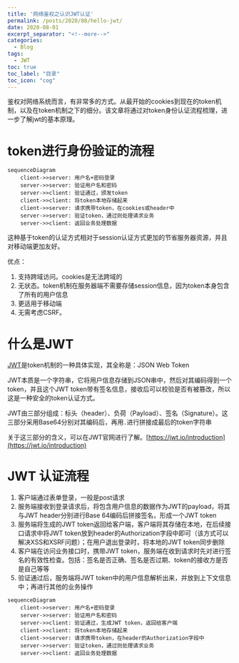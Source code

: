 ```yaml
---
title: '网络鉴权之认识JWT认证'
permalink: /posts/2020/08/hello-jwt/
date: 2020-08-01
excerpt_separator: "<!--more-->"
categories:
  - Blog
tags:
  - JWT
toc: true
toc_label: "目录"
toc_icon: "cog"
---
```


鉴权对网络系统而言，有非常多的方式。从最开始的cookies到现在的token机制，以及在token机制之下的细分。该文章将通过对token身份认证流程梳理，进一步了解jwt的基本原理。

<!--more-->

# token进行身份验证的流程

```mermaid
sequenceDiagram
    client->>server: 用户名+密码登录
	server->>server: 验证用户名和密码
	server->>client: 验证通过，颁发token
	client->>client: 将token本地存储起来
	client->>server: 请求携带token，在cookies或header中
	server->>server: 验证token，通过则处理请求业务
	server->>client: 返回业务处理数据
```

这种基于token的认证方式相对于session认证方式更加的节省服务器资源，并且对移动端更加友好。

优点：
1. 支持跨域访问。cookies是无法跨域的
2. 无状态。token机制在服务器端不需要存储session信息，因为token本身包含了所有的用户信息
3. 更适用于移动端
4. 无需考虑CSRF。

# 什么是JWT
  
[JWT](https://jwt.io/)是token机制的一种具体实现，其全称是：JSON Web Token

JWT本质是一个字符串，它将用户信息存储到JSON串中，然后对其编码得到一个token，并且这个JWT token带有签名信息，接收后可以校验是否有被篡改，所以这是一种安全的token认证方式。

JWT由三部分组成：标头（header）、负荷（Payload）、签名（Signature）。这三部分采用Base64分别对其编码后，再用`.`进行拼接成最后的token字符串

关于这三部分的含义，可以在JWT官网进行了解。[https://jwt.io/introduction](https://jwt.io/introduction)

# JWT 认证流程

1. 客户端通过表单登录，一般是post请求
2. 服务端接收到登录请求后，将包含用户信息的数据作为JWT的payload，将其与JWT header分别进行Base 64编码后拼接签名，形成一个JWT token
3. 服务端将生成的JWT token返回给客户端，客户端将其存储在本地，在后续接口请求中将JWT token放到header的Authorization字段中即可（该方式可以解决XSS和XSRF问题）；在用户退出登录时，将本地的JWT token同步删除
4. 客户端在访问业务接口时，携带JWT token，服务端在收到请求时先对进行签名的有效性检查。包括：签名是否正确、签名是否过期、token的接收方是否是自己等等
5. 验证通过后，服务端将JWT token中的用户信息解析出来，并放到上下文信息中；再进行其他的业务操作

```mermaid
sequenceDiagram
    client->>server: 用户名+密码登录
	server->>server: 验证用户名和密码
	server->>client: 验证通过，生成JWT token，返回给客户端
	client->>client: 将token本地存储起来
	client->>server: 请求携带token，在header的Authorization字段中
	server->>server: 验证token，通过则处理请求业务
	server->>client: 返回业务处理数据
```